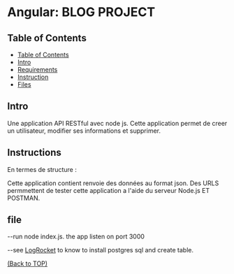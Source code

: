 # Angular: BLOG PROJECT

## Table of Contents

- [Table of Contents](#table-of-contents)
- [Intro](#intro)
- [Requirements](#requirement)
- [Instruction](#instruction)
- [Files](#file)

## Intro

Une application API RESTful avec node js.  Cette application permet de creer un utilisateur, modifier ses informations et supprimer.

## Instructions

En termes de structure :

Cette application contient renvoie des données au format json. Des URLS permmettent de tester cette application a l'aide du serveur Node.js ET POSTMAN.
##  file 

 --run node index.js. the app listen on port 3000
 
 --see [LogRocket](https://blog.logrocket.com/setting-up-a-restful-api-with-node-js-and-postgresql-d96d6fc892d8/) to know to install postgres sql and create table.
 
[(Back to TOP)](#table-of-contents)